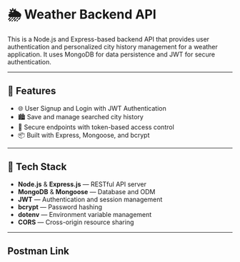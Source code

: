 # 🌦️ Weather Backend API

This is a Node.js and Express-based backend API that provides user authentication and personalized city history management for a weather application. It uses MongoDB for data persistence and JWT for secure authentication.

---

## 🚀 Features

- 🌐 User Signup and Login with JWT Authentication
- 🏙️ Save and manage searched city history
- 🔐 Secure endpoints with token-based access control
- 📦 Built with Express, Mongoose, and bcrypt

---

## 🧰 Tech Stack

- **Node.js** & **Express.js** — RESTful API server
- **MongoDB** & **Mongoose** — Database and ODM
- **JWT** — Authentication and session management
- **bcrypt** — Password hashing
- **dotenv** — Environment variable management
- **CORS** — Cross-origin resource sharing

---

## Postman Link
